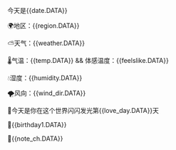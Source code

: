 今天是{{date.DATA}} 

🌍地区：{{region.DATA}}

⛅天气：{{weather.DATA}} 

🌡️气温：{{temp.DATA}} && 体感温度：{{feelslike.DATA}}

💧湿度：{{humidity.DATA}}

🌪️风向：{{wind_dir.DATA}} 

👋今天是你在这个世界闪闪发光第{{love_day.DATA}}天 

🎂{{birthday1.DATA}}

💌{{note_ch.DATA}}
